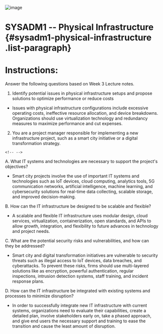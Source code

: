 ![image](https://github.com/user-attachments/assets/a6481af3-9327-4155-a60e-34264a4f896e)

# SYSADM1 -- Physical Infrastructure {#sysadm1-physical-infrastructure .list-paragraph}

# Instructions:

Answer the following questions based on Week 3 Lecture notes.

1.  Identify potential issues in physical infrastructure setups and
    propose solutions to optimize performance or reduce costs

-   Issues with physical infrastructure configurations include excessive
    operating costs, ineffective resource allocation, and device
    breakdowns. Organizations should use virtualization technology and
    redundancy measures to maximize performance and cut expenses.

2.  You are a project manager responsible for implementing a new
    infrastructure project, such as a smart city initiative or a digital
    transformation strategy.

```{=html}
<!-- -->
```
A.  What IT systems and technologies are necessary to support the
    project\'s objectives?

-   Smart city projects involve the use of important IT systems and
    technologies such as IoT devices, cloud computing, analytics tools,
    5G communication networks, artificial intelligence, machine
    learning, and cybersecurity solutions for real-time data collecting,
    scalable storage, and improved decision-making.

B.  How can the IT infrastructure be designed to be scalable and
    flexible?

-   A scalable and flexible IT infrastructure uses modular design, cloud
    services, virtualization, containerization, open standards, and APIs
    to allow growth, integration, and flexibility to future advances in
    technology and project needs.

C.  What are the potential security risks and vulnerabilities, and how
    can they be addressed?

-   Smart city and digital transformation initiatives are vulnerable to
    security threats such as illegal access to IoT devices, data
    breaches, and cyberattacks. To prevent these risks, firms should use
    multi-layered solutions like as encryption, powerful authentication,
    regular inspections, intrusion detection systems, staff training,
    and incident response plans.

D.  How can the IT infrastructure be integrated with existing systems
    and processes to minimize disruption?

-   In order to successfully integrate new IT infrastructure with
    current systems, organizations need to evaluate their capabilities,
    create a detailed plan, involve stakeholders early on, take a phased
    approach, and give end users the necessary support and training to
    ease the transition and cause the least amount of disruption.
